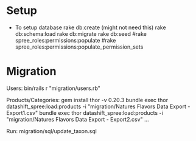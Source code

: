 # Setup

* To setup database
rake db:create (might not need this)
rake db:schema:load
rake db:migrate
rake db:seed
#rake spree_roles:permissions:populate
#rake spree_roles:permissions:populate_permission_sets


# Migration
Users:
bin/rails r "migration/users.rb"

Products/Categories:
gem install thor -v 0.20.3
bundle exec thor datashift_spree:load:products -i "migration/Natures Flavors Data Export - Export1.csv"
bundle exec thor datashift_spree:load:products -i "migration/Natures Flavors Data Export - Export2.csv"
...

Run:
migration/sql/update_taxon.sql
